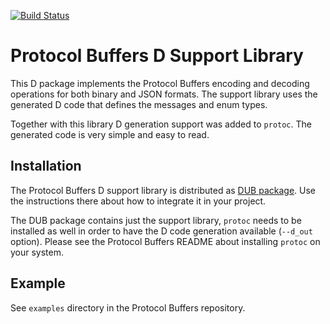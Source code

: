 [![Build Status](https://travis-ci.org/dcarp/protobuf.png)](https://travis-ci.org/dcarp/protobuf)

Protocol Buffers D Support Library
==================================

This D package implements the Protocol Buffers encoding and decoding
operations for both binary and JSON formats. The support library uses the
generated D code that defines the messages and enum types.

Together with this library D generation support was added to `protoc`. The
generated code is very simple and easy to read.

Installation
------------

The Protocol Buffers D support library is distributed as
[DUB package](https://code.dlang.org/package-format?lang=json). Use the
instructions there about how to integrate it in your project.

The DUB package contains just the support library, `protoc` needs to be
installed as well in order to have the D code generation available
(`--d_out` option). Please see the Protocol Buffers README about installing
`protoc` on your system.

Example
-------

See `examples` directory in the Protocol Buffers repository.
